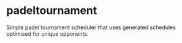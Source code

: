 # padeltournament
Simple padel tournament scheduler that uses generated schedules optimised for unique opponents. 
